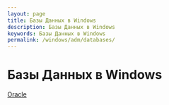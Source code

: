 ```yaml
---
layout: page
title: Базы Данных в Windows
description: Базы Данных в Windows
keywords: Базы Данных в Windows
permalink: /windows/adm/databases/
---
```


# Базы Данных в Windows

[Oracle](http://oracle-dba.ru/database/installation/)
